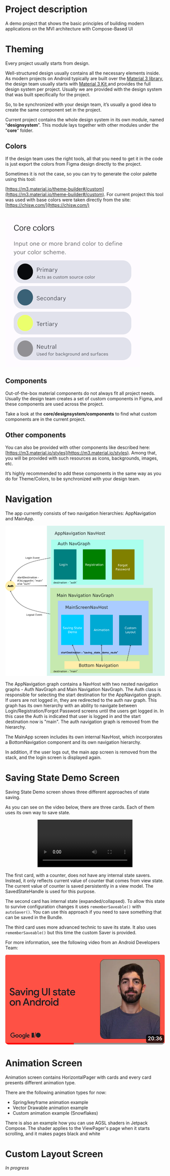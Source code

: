 # Project description

A demo project that shows the basic principles of building modern applications on the MVI architecture with Compose-Based UI


# Theming

Every  project usually starts from design.

Well-structured design usually contains all the necessary elements inside. As modern projects on Android typically are  built over the [Material 3 library](https://m3.material.io/), the design team usually starts with [Material 3 Kit ](https://www.figma.com/community/file/1035203688168086460/Material-3-Design-Kit)and provides the full design system per project. Usually we are provided with the design system that was built specifically for the project.

So, to be synchronized with your design team, it’s usually a good idea to create the same component set in the project.

Current project contains the whole design system in its own module, named “**designsystem**”. This module lays together with other modules under the “**core**” folder.


## Colors

If the design team uses the right tools, all that you need to get it in the code is just export the colors from Figma design directly to the project.

Sometimes it is not the case, so you can try to generate the color palette using this tool:

[https://m3.material.io/theme-builder#/custom](https://m3.material.io/theme-builder#/custom). For current project this tool was used with base colors were taken directly from the site: [https://chisw.com/](https://chisw.com/)


## 

![alt_text](/docs/images/colors.png "Color Palette Image")



## Components

Out-of-the-box material components do not always fit all project needs. Usually the design team creates a set of custom components in Figma, and these components are used across the project.

Take a look at the **core/designsystem/components** to find what custom components are in the current project.

## Other components

You can also be provided with other components like described
here: [https://m3.material.io/styles](https://m3.material.io/styles). Among that, you will be provided with such
resources as icons, backgrounds, images, etc.

It’s highly recommended to add these components in the same way as you do for Theme/Colors, to be synchronized with your
design team.

# Navigation

The app currently consists of two navigation hierarchies: AppNavigation and MainApp.

![Navigation](/docs/images/navigation.png "App Navigation Scheme")


The AppNavigation graph contains a NavHost with two nested navigation graphs - Auth NavGraph and   Main Navigation NavGraph. The Auth class 
is responsible for selecting the start destination for the AppNavigation graph. If users are not logged in, they are redirected to the 
auth nav graph. This graph has its own hierarchy with an ability to navigate between Login/Registration/Forgot Password
screens
until the users get logged in. In this case the Auth is indicated that user is logged in and the start destination now
is "main".
The auth navigation graph is removed from the hierarchy.

The MainApp screen includes its own internal NavHost, which incorporates a BottomNavigation component and its own
navigation hierarchy.

In addition, if the user logs out, the main app screen is removed from the stack, and the login screen is displayed
again.

# Saving State Demo Screen

Saving State Demo screen shows three different approaches of state saving.

As you can see on the video below, there are three cards. Each of them uses its own way to save state.

<div style="text-align:center">

![Saving State Demo Screencast](docs/videos/screen-20230729-190520.mp4)

</div>

The first card, with a counter, does not have any internal state savers. Instead, it only reflects
current value of counter that comes from view state. The current value of counter is saved persistently
in a view model. The SavedStateHandle is used for this purpose.

The second card has internal state (expanded/collapsed). To allow this state to survive configuration
changes it uses `rememberSaveable()` with `autoSaver()`. You can use this approach if you need to save
something that can be saved in the Bundle.

The third card uses more advanced technic to save its state. It also uses `rememberSaveable()` but this time
the custom Saver is provided.

For more information, see the following video from an Android Developers Team:

[![Saving State In Android](docs/images/saving_state_android_youtube.png)](https://youtu.be/V-s4z7B_Gnc)

# Animation Screen

Animation screen contains HorizontalPager with cards and every card presents different
animation type.

There are the following animation types for now:

- Spring/keyframe animation example
- Vector Drawable animation example
- Custom animation example (Snowflakes)

There is also an example how you can use AGSL shaders in Jetpack Compose. The shader applies
to the ViewPager's page when it starts scrolling, and it makes pages black and white

# Custom Layout Screen

_In progress_

